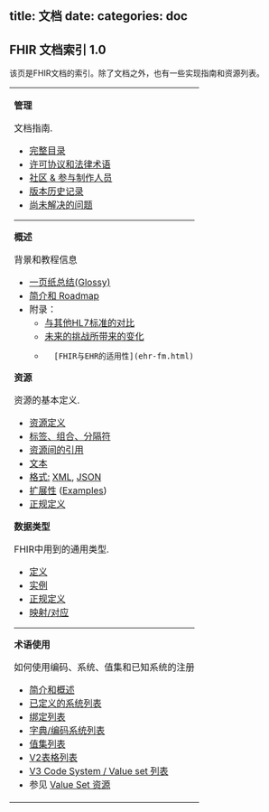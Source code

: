 title: 文档
date: 
categories: doc
---

## FHIR 文档索引 <span class="sectioncount">1.0<a name="1.0"> </a></span>

该页是FHIR文档的索引。除了文档之外，也有一些实现指南和资源列表。

<table width="100%">
 <tr>
 <td>

**管理**

文档指南.

*   [完整目录](toc.html)
*   [许可协议和法律术语](license.html)
*   [社区 &amp; 参与制作人员](credits.html)
*   [版本历史记录](history.html)
*   [尚未解决的问题](todo.html)

* * *

**概述**

背景和教程信息

*   [一页纸总结(Glossy)](summary.html)
*   [简介和 Roadmap](overview.html)
*   附录：
     *	[与其他HL7标准的对比](comparison.html)   	
     *	[未来的挑战所带来的变化](change.html)   
     *       [FHIR与EHR的适用性](ehr-fm.html)


**资源**

资源的基本定义.

*   [资源定义](resources.html)  
*   [标签、组合、分隔符](extras.html)  
*   [资源间的引用](references.html)  
*   [文本](narrative.html)  
*   [格式:](formats.html) [XML](xml.html), [JSON](json.html)    
*   [扩展性](extensibility.html) ([Examples](extensibility-examples.html))  
*   [正规定义](base-definitions.html)  


**数据类型**

FHIR中用到的通用类型.

*   [定义](datatypes.html)  
*   [实例](datatypes-examples.html)  
*   [正规定义](datatypes-definitions.html)  
*   [映射/对应](datatypes-mappings.html)  

* * *

**术语使用**

如何使用编码、系统、值集和已知系统的注册  

*   [简介和概述](terminologies.html)  
*   [已定义的系统列表](terminologies-systems.html)  
*   [绑定列表](terminologies-bindings.html)  
*   [字典/编码系统列表](terminologies-codes.html)  
*   [值集列表](terminologies-valuesets.html)  
*   [V2表格列表](terminologies-v2.html)  
*   [V3 Code System / Value set 列表](terminologies-v3.html)  
*   参见 [Value Set 资源](valueset.html)  